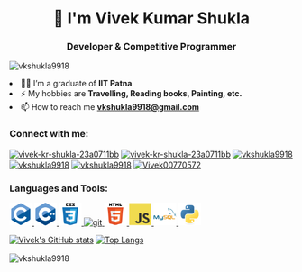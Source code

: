 <h1 align="center">👋 I'm Vivek Kumar Shukla</h1>
<h3 align="center">Developer & Competitive Programmer</h3>
<p align="left"> <img src="https://komarev.com/ghpvc/?username=vkshukla9918&label=Profile%20views&color=0e75b6&style=flat" alt="vkshukla9918" /> </

- 👨‍💻 I’m a graduate of **IIT Patna**
- ⚡ My hobbies are **Travelling, Reading books, Painting, etc.**
- 📫 How to reach me **vkshukla9918@gmail.com**

<h3 align="left">Connect with me:</h3>
<p align="left">
<a href="https://linkedin.com/in/vivek-kr-shukla-23a0711bb" target="blank"><img align="center" src="https://raw.githubusercontent.com/rahuldkjain/github-profile-readme-generator/master/src/images/icons/Social/linked-in-alt.svg" alt="vivek-kr-shukla-23a0711bb" height="30" width="40" /></a>
<a href="https://leetcode.com/u/vivekshukla_20/" target="blank"><img align="center" src="https://raw.githubusercontent.com/rahuldkjain/github-profile-readme-generator/master/src/images/icons/Social/leet-code.svg" alt="vivek-kr-shukla-23a0711bb" height="30" width="40" /></a>
<a href="https://www.hackerrank.com/vkshukla9918" target="blank"><img align="center" src="https://raw.githubusercontent.com/rahuldkjain/github-profile-readme-generator/master/src/images/icons/Social/hackerrank.svg" alt="vkshukla9918" height="30" width="40" /></a>
<a href="https://www.hackerearth.com/@vkshukla9918" target="blank"><img align="center" src="https://raw.githubusercontent.com/rahuldkjain/github-profile-readme-generator/master/src/images/icons/Social/hackerearth.svg" alt="vkshukla9918" height="30" width="40" /></a>
<a href="https://www.codechef.com/users/vkshukla9918" target="blank"><img align="center" src="https://cdn.jsdelivr.net/npm/simple-icons@3.1.0/icons/codechef.svg" alt="vkshukla9918" height="30" width="40" /></a>
<a href="https://twitter.com/Vivek00770572" target="blank"><img align="center" src="https://raw.githubusercontent.com/rahuldkjain/github-profile-readme-generator/master/src/images/icons/Social/twitter.svg" alt="Vivek00770572" height="30" width="40" /></a>
</p>

<h3 align="left">Languages and Tools:</h3>
<p align="left">
<a href="https://www.cprogramming.com/" target="_blank" rel="noreferrer"> <img src="https://raw.githubusercontent.com/devicons/devicon/master/icons/c/c-original.svg" alt="c" width="40" height="40"/> </a> 
<a href="https://www.w3schools.com/cpp/" target="_blank" rel="noreferrer"> <img src="https://raw.githubusercontent.com/devicons/devicon/master/icons/cplusplus/cplusplus-original.svg" alt="cplusplus" width="40" height="40"/> </a> 
<a href="https://www.w3schools.com/css/" target="_blank" rel="noreferrer"> <img src="https://raw.githubusercontent.com/devicons/devicon/master/icons/css3/css3-original-wordmark.svg" alt="css3" width="40" height="40"/> </a> 
<a href="https://git-scm.com/" target="_blank" rel="noreferrer"> <img src="https://www.vectorlogo.zone/logos/git-scm/git-scm-icon.svg" alt="git" width="40" height="40"/> </a> 
<a href="https://www.w3.org/html/" target="_blank" rel="noreferrer"> <img src="https://raw.githubusercontent.com/devicons/devicon/master/icons/html5/html5-original-wordmark.svg" alt="html5" width="40" height="40"/> </a> 
<a href="https://developer.mozilla.org/en-US/docs/Web/JavaScript" target="_blank" rel="noreferrer"> <img src="https://raw.githubusercontent.com/devicons/devicon/master/icons/javascript/javascript-original.svg" alt="javascript" width="40" height="40"/> </a> 
<a href="https://www.mysql.com/" target="_blank" rel="noreferrer"> <img src="https://raw.githubusercontent.com/devicons/devicon/master/icons/mysql/mysql-original-wordmark.svg" alt="mysql" width="40" height="40"/> </a> 
<a href="https://www.python.org" target="_blank" rel="noreferrer"> <img src="https://raw.githubusercontent.com/devicons/devicon/master/icons/python/python-original.svg" alt="python" width="40" height="40"/> </a> 

[![Vivek's GitHub stats](https://github-readme-stats.vercel.app/api?username=vkshukla9918&count_private=true&show_icons=true&theme=radical)](https://github.com/vkshukla9918/github-readme-stats)        [![Top Langs](https://github-readme-stats-eight-theta.vercel.app/api/top-langs/?username=vkshukla9918&layout=compact&langs_count=8&theme=react)](https://github.com/vkshukla9918/)

<p><img align="center" src="https://github-readme-streak-stats.herokuapp.com/?user=vkshukla9918&" alt="vkshukla9918" /></p>
